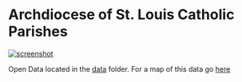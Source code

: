 # Archdiocese of St. Louis Catholic Parishes


[![screenshot](https://github.com/gavinr/st-louis-catholic-parishes/raw/master/preview.png)](https://arcgis.com/home/webmap/viewer.html?webmap=4ec233ec28d44c7da98e6dee3d1b3745)

Open Data located in the [data](https://github.com/gavinr/st-louis-catholic-parishes/tree/master/data) folder. For a map of this data go [here](https://arcgis.com/home/webmap/viewer.html?webmap=4ec233ec28d44c7da98e6dee3d1b3745)
